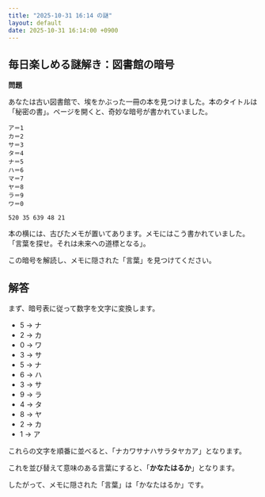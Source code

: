 ```yaml
---
title: "2025-10-31 16:14 の謎"
layout: default
date: 2025-10-31 16:14:00 +0900
---
```

## 毎日楽しめる謎解き：図書館の暗号

**問題**

あなたは古い図書館で、埃をかぶった一冊の本を見つけました。本のタイトルは「秘密の書」。ページを開くと、奇妙な暗号が書かれていました。

```
ア＝1
カ＝2
サ＝3
タ＝4
ナ＝5
ハ＝6
マ＝7
ヤ＝8
ラ＝9
ワ＝0

520 35 639 48 21
```

本の横には、古びたメモが置いてあります。メモにはこう書かれていました。「言葉を探せ。それは未来への道標となる」。

この暗号を解読し、メモに隠された「言葉」を見つけてください。

## 解答

まず、暗号表に従って数字を文字に変換します。

*   5 → ナ
*   2 → カ
*   0 → ワ
*   3 → サ
*   5 → ナ
*   6 → ハ
*   3 → サ
*   9 → ラ
*   4 → タ
*   8 → ヤ
*   2 → カ
*   1 → ア

これらの文字を順番に並べると、「ナカワサナハサラタヤカア」となります。

これを並び替えて意味のある言葉にすると、「**かなたはるか**」となります。

したがって、メモに隠された「言葉」は「かなたはるか」です。
